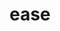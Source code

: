 ---
category: 4-letters
denotation: null
name: ease
reference_link: https://www.etymonline.com/word/ease
root_language: null
root_name: null
title: ease
type: free
word_sums:
- respelling: ease
  sum: 'Ease + '
---
